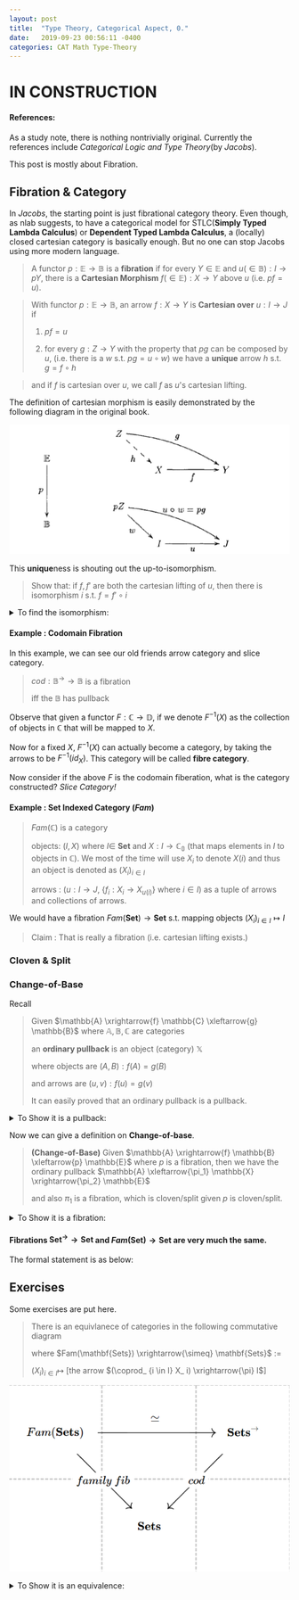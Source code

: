 ```yaml
---
layout: post
title:  "Type Theory, Categorical Aspect, 0."
date:   2019-09-23 00:56:11 -0400
categories: CAT Math Type-Theory
---
```


# IN CONSTRUCTION

#### References:
As a study note, there is nothing nontrivially original. Currently the references include *Categorical Logic and Type Theory*(by *Jacobs*). 

This post is mostly about Fibration.

## Fibration & Category

In *Jacobs*, the starting point is just fibrational category theory. Even though, as nlab suggests, to have a categorical model for STLC(**Simply Typed Lambda Calculus**) or **Dependent Typed Lambda Calculus**, a (locally) closed cartesian category is basically enough. But no one can stop Jacobs using more modern language.



> A functor $p:\mathbb{E} \rightarrow \mathbb{B}$ is a **fibration** if for every $Y \in \mathbb{E}$ and $u (\in \mathbb{B}): I \rightarrow pY$, there is a **Cartesian Morphism** $f (\in \mathbb{E}):X\rightarrow Y$ above $u$ (i.e. $pf = u$).

> With functor $p:\mathbb{E} \rightarrow \mathbb{B}$, an arrow $f:X\rightarrow Y$ is **Cartesian over** $u :I \rightarrow J$ if 
> 
> 1. $pf = u$
> 
> 2. for every $g: Z \rightarrow Y$ with the property that $pg$ can be composed by $u$, (i.e. there is a $w$ s.t. $pg = u \circ w$)
>       we have a **unique** arrow $h$ s.t. $g = f \circ h$

> and if $f$ is cartesian over $u$, we call $f$ as $u$'s cartesian lifting.

The definition of cartesian morphism is easily demonstrated by the following diagram in the original book.

![](/assets/img/2019-09-22-15-48-39.png)



This **unique**ness is shouting out the up-to-isomorphism.

> Show that: if $f,f'$ are both the cartesian lifting of $u$, then there is isomorphism $i$ s.t. $f = f' \circ i$

<details>
    <summary>To find the isomorphism:</summary>
    <p>

    </p>
</details>


#### Example : Codomain Fibration

In this example, we can see our old friends arrow category and slice category.


> $cod: \mathbb{B}^\rightarrow \rightarrow \mathbb{B}$ is a fibration 
> 
> iff the $\mathbb{B}$ has pullback


Observe that given a functor $F:{\mathbb{C}} \rightarrow \mathbb{D}$, if we denote $F^{-1}(X)$ as the collection of objects in $\mathbb{C}$ that will be mapped to $X$. 

Now for a fixed $X$, $F^{-1}(X)$ can actually become a category, by taking the arrows to be $F^{-1}(id_X)$. This category will be called **fibre category**.

Now consider if the above $F$ is the codomain fiberation, what is the category constructed? *Slice Category!*

#### Example : Set Indexed Category ($Fam$) 

> $Fam(\mathbb{C})$ is a category
> 
> objects: $(I,X)$ where $I \in$ **Set** and $X: I \rightarrow  \mathbb{C_0}$ (that maps elements in $I$ to objects in $\mathbb{C}$). We most of the time will use $X_i$ to denote $X(i)$ and thus an object is denoted as $(X_i)_{i\in I}$ 
> 
> arrows : $(u: I \rightarrow J$, {$f_i: X_i \rightarrow X_{u(i)}$} where $i \in I$) as a tuple of arrows and collections of arrows.

We would have a fibration $Fam(\mathbf{Set}) \rightarrow \mathbf{Set}$ s.t. mapping objects $(X_i)_{i \in I} \mapsto I$

> Claim : That is really a fibration (i.e. cartesian lifting exists.)


### Cloven & Split

### Change-of-Base

Recall

> Given $\mathbb{A} \xrightarrow{f} \mathbb{C} \xleftarrow{g} \mathbb{B}$ where $\mathbb{A}, \mathbb{B}, \mathbb{C}$ are categories
> 
>  an **ordinary pullback** is an object (category) $\mathbb{X}$ 
> 
>  where objects are ${(A, B): f(A) = g(B)}$
>  
>  and arrows are ${(u,v): f(u) = g(v)}$
> 
>  It can easily proved that an ordinary pullback is a pullback.

<details>
    <summary>To Show it is a pullback:</summary>
    <p>

    </p>
</details>

Now we can give a definition on **Change-of-base**.

> **(Change-of-Base)** Given $\mathbb{A} \xrightarrow{f} \mathbb{B} \xleftarrow{p} \mathbb{E}$ where $p$ is a fibration,
> then we have the ordinary pullback $\mathbb{A} \xleftarrow{\pi_1} \mathbb{X} \xrightarrow{\pi_2} \mathbb{E}$ 
> 
> and also $\pi_1$ is a fibration, which is cloven/split given $p$ is cloven/split.

<details>
    <summary>To Show it is a fibration:</summary>
    <p>

    </p>
</details>

#### Fibrations $\mathbf{Set}^\rightarrow \rightarrow \mathbf{Set}$ and $Fam(\mathbf{Set}) \rightarrow \mathbf{Set}$ are very much the same.

The formal statement is as below:

## Exercises

Some exercises are put here. 

> There is an equivlanece of categories in the following commutative diagram
> 
> where $Fam(\mathbf{Sets}) \xrightarrow{\simeq} \mathbf{Sets}$ := 
> 
> $(X_ i)_ {i \in I} \mapsto$ [the arrow $(\coprod_ {i \in I} X_ i) \xrightarrow{\pi} I$] 

![](/assets/img/2019-09-29-17-51-13.png)

<details>
    <summary>To Show it is an equivalence:</summary>

        Denote the mapping $Fam(\mathbf{Sets}) \xrightarrow{\simeq} \mathbf{Sets}$ as $F$,

        <br/>
        
        Denote the mapping [the arrow $X \xrightarrow{f} I$] $ \mapsto (f^{-1}(i))_ {i \in I}$ as $G$

        <br/>

        Let $F$ become a functor by throwing the arrow $(u, (f_ i: X_ i \rightarrow Y_ {u(i)})_ {i \in I})$ to $(\coprod_ {i \in I}f_i, u)$. For the former one (in the tuple), it is obviously mapping $\coprod X$ to $\coprod Y$. It is easy to check commutativity and see that is an arrow in the arrow category and thus $F$ is a functor.

        <br/>

        Let $G$ become a functor by throwing the commutative arrow (in the arrow category) $(v:X\rightarrow Y, u:I \rightarrow J)$ to $(u, v)$ since it is easy to prove $v : f^{-1}(i) \rightarrow g^{-1}(u(i))$

        <br/>

        Now we have to give $\eta : G\circ F \rightarrow Id$ and $\gamma :F \circ G \rightarrow Id$.

        Given $(X_ i)_{i \in I}$, $\eta((X_ i)_{i \in I}) : G(F((X_ i)_{i \in I})) \rightarrow (X_ i)_{i \in I} = (i, X_ i)_{i \in I} \rightarrow (X_ i)_{i \in I}$. Thus $\eta(X) = \pi_2$.

        <br/>

        Given $X \xrightarrow{f} I$, $\gamma(f):$

</details>